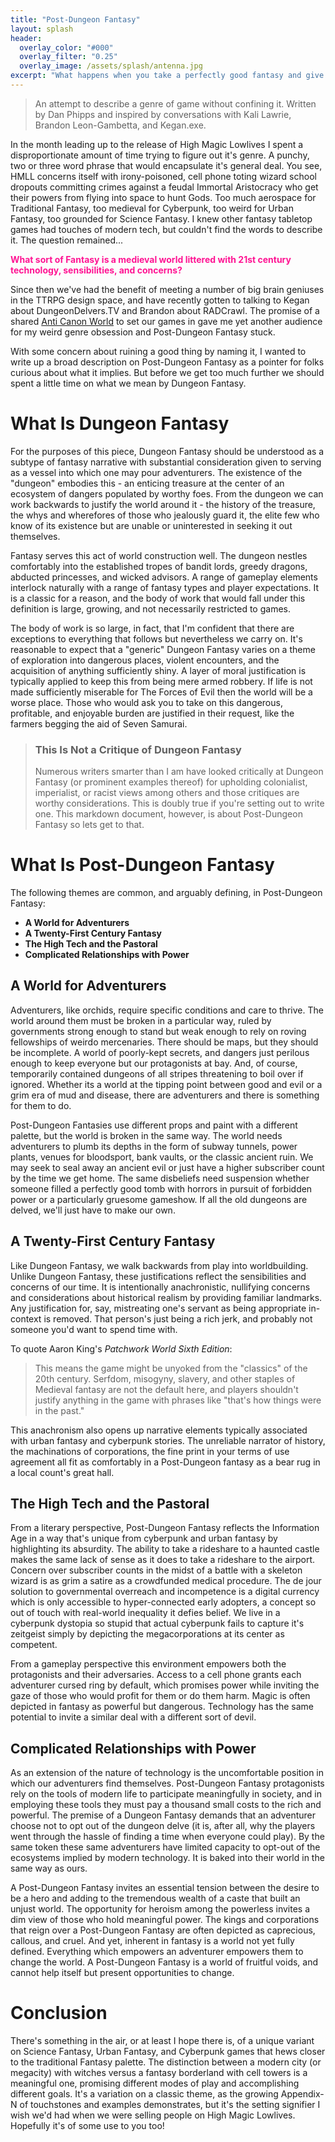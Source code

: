 ```yaml
---
title: "Post-Dungeon Fantasy"
layout: splash
header:
  overlay_color: "#000"
  overlay_filter: "0.25"
  overlay_image: /assets/splash/antenna.jpg
excerpt: "What happens when you take a perfectly good fantasy and give it gig economies, cell phone towers, and anxiety?"
---
```


> An attempt to describe a genre of game without confining it. Written by Dan Phipps and inspired by conversations with Kali Lawrie, Brandon Leon-Gambetta, and Kegan.exe.

In the month leading up to the release of High Magic Lowlives I spent a disproportionate amount of time trying to figure out it's genre. A punchy, two or three word phrase that would encapsulate it's general deal. You see, HMLL concerns itself with irony-poisoned, cell phone toting wizard school dropouts committing crimes against a feudal Immortal Aristocracy who get their powers from flying into space to hunt Gods. Too much aerospace for Traditional Fantasy, too medieval for Cyberpunk, too weird for Urban Fantasy, too grounded for Science Fantasy. I knew other fantasy tabletop games had touches of modern tech, but couldn't find the words to describe it. The question remained...

<span style="color:deeppink"> **What sort of Fantasy is a medieval world littered with 21st century technology, sensibilities, and concerns?**

Since then we've had the benefit of meeting a number of big brain geniuses in the TTRPG design space, and have recently gotten to talking to Kegan about DungeonDelvers.TV and Brandon about RADCrawl. The promise of a shared <a href="https://www.wizardthieffighter.com/2019/anti-canon-worlds-and-the-uvg/" target="_blank">Anti Canon World</a> to set our games in gave me yet another audience for my weird genre obsession and Post-Dungeon Fantasy stuck.

With some concern about ruining a good thing by naming it, I wanted to write up a broad description on Post-Dungeon Fantasy as a pointer for folks curious about what it implies. But before we get too much further we should spent a little time on what we mean by Dungeon Fantasy.

# What Is Dungeon Fantasy

For the purposes of this piece, Dungeon Fantasy should be understood as a subtype of fantasy narrative with substantial consideration given to serving as a vessel into which one may pour adventurers. The existence of the "dungeon" embodies this - an enticing treasure at the center of an ecosystem of dangers populated by worthy foes. From the dungeon we can work backwards to justify the world around it - the history of the treasure, the whys and wherefores of those who jealously guard it, the elite few who know of its existence but are unable or uninterested in seeking it out themselves.

Fantasy serves this act of world construction well. The dungeon nestles comfortably into the established tropes of bandit lords, greedy dragons, abducted princesses, and wicked advisors. A range of gameplay elements interlock naturally with a range of fantasy types and player expectations. It is a classic for a reason, and the body of work that would fall under this definition is large, growing, and not necessarily restricted to games.

The body of work is so large, in fact, that I'm confident that there are exceptions to everything that follows but nevertheless we carry on. It's reasonable to expect that a "generic" Dungeon Fantasy varies on a theme of exploration into dangerous places, violent encounters, and the acquisition of anything sufficiently shiny. A layer of moral justification is typically applied to keep this from being mere armed robbery. If life is not made sufficiently miserable for The Forces of Evil then the world will be a worse place. Those who would ask you to take on this dangerous, profitable, and enjoyable burden are justified in their request, like the farmers begging the aid of Seven Samurai.
>### This Is Not a Critique of Dungeon Fantasy
>Numerous writers smarter than I am have looked critically at Dungeon Fantasy (or prominent examples thereof) for upholding colonialist, imperialist, or racist views among others and those critiques are worthy considerations. This is doubly true if you're setting out to write one. This markdown document, however, is about Post-Dungeon Fantasy so lets get to that.

# What Is Post-Dungeon Fantasy

The following themes are common, and arguably defining, in Post-Dungeon Fantasy:

+ **A World for Adventurers**
+ **A Twenty-First Century Fantasy**
+ **The High Tech and the Pastoral**
+ **Complicated Relationships with Power**

## A World for Adventurers

Adventurers, like orchids, require specific conditions and care to thrive. The world around them must be broken in a particular way, ruled by governments strong enough to stand but weak enough to rely on roving fellowships of weirdo mercenaries. There should be maps, but they should be incomplete. A world of poorly-kept secrets, and dangers just perilous enough to keep everyone but our protagonists at bay. And, of course, temporarily contained dungeons of all stripes threatening to boil over if ignored. Whether its a world at the tipping point between good and evil or a grim era of mud and disease, there are adventurers and there is something for them to do.

Post-Dungeon Fantasies use different props and paint with a different palette, but the world is broken in the same way. The world needs adventurers to plumb its depths in the form of subway tunnels, power plants, venues for bloodsport, bank vaults, or the classic ancient ruin. We may seek to seal away an ancient evil or just have a higher subscriber count by the time we get home. The same disbeliefs need suspension whether someone filled a perfectly good tomb with horrors in pursuit of forbidden power or a particularly gruesome gameshow. If all the old dungeons are delved, we'll just have to make our own.

## A Twenty-First Century Fantasy

Like Dungeon Fantasy, we walk backwards from play into worldbuilding. Unlike Dungeon Fantasy, these justifications reflect the sensibilities and concerns of our time. It is intentionally anachronistic, nullifying concerns and considerations about historical realism by providing familiar landmarks. Any justification for, say, mistreating one's servant as being appropriate in-context is removed. That person's just being a rich jerk, and probably not someone you'd want to spend time with.

To quote Aaron King's *Patchwork World Sixth Edition*:
>This means the game might be unyoked from the "classics" of the 20th century. Serfdom, misogyny, slavery, and other staples of Medieval fantasy are not the default here, and players shouldn't justify anything in the game with phrases like "that's how things were in the past."

This anachronism also opens up narrative elements typically associated with urban fantasy and cyberpunk stories. The unreliable narrator of history, the machinations of corporations, the fine print in your terms of use agreement all fit as comfortably in a Post-Dungeon fantasy as a bear rug in a local count's great hall.

## The High Tech and the Pastoral

From a literary perspective, Post-Dungeon Fantasy reflects the Information Age in a way that's unique from cyberpunk and urban fantasy by highlighting its absurdity. The ability to take a rideshare to a haunted castle makes the same lack of sense as it does to take a rideshare to the airport. Concern over subscriber counts in the midst of a battle with a skeleton wizard is as grim a satire as a crowdfunded medical procedure. The de jour solution to governmental overreach and incompetence is a digital currency which is only accessible to hyper-connected early adopters, a concept so out of touch with real-world inequality it defies belief. We live in a cyberpunk dystopia so stupid that actual cyberpunk fails to capture it's zeitgeist simply by depicting the megacorporations at its center as competent.

From a gameplay perspective this environment empowers both the protagonists and their adversaries. Access to a cell phone grants each adventurer cursed ring by default, which promises power while inviting the gaze of those who would profit for them or do them harm. Magic is often depicted in fantasy as powerful but dangerous. Technology has the same potential to invite a similar deal with a different sort of devil.

## Complicated Relationships with Power

As an extension of the nature of technology is the uncomfortable position in which our adventurers find themselves. Post-Dungeon Fantasy protagonists rely on the tools of modern life to participate meaningfully in society, and in employing these tools they must pay a thousand small costs to the rich and powerful. The premise of a Dungeon Fantasy demands that an adventurer choose not to opt out of the dungeon delve (it is, after all, why the players went through the hassle of finding a time when everyone could play). By the same token these same adventurers have limited capacity to opt-out of the ecosystems implied by modern technology. It is baked into their world in the same way as ours.

A Post-Dungeon Fantasy invites an essential tension between the desire to be a hero and adding to the tremendous wealth of a caste that built an unjust world. The opportunity for heroism among the powerless invites a dim view of those who hold meaningful power. The kings and corporations that reign over a Post-Dungeon Fantasy are often depicted as caprecious, callous, and cruel. And yet, inherent in fantasy is a world not yet fully defined. Everything which empowers an adventurer empowers them to change the world. A Post-Dungeon Fantasy is a world of fruitful voids, and cannot help itself but present opportunities to change.

# Conclusion

There's something in the air, or at least I hope there is, of a unique variant on Science Fantasy, Urban Fantasy, and Cyberpunk games that hews closer to the traditional Fantasy palette. The distinction between a modern city (or megacity) with witches versus a fantasy borderland with cell towers is a meaningful one, promising different modes of play and accomplishing different goals. It's a variation on a classic theme, as the growing Appendix-N of touchstones and examples demonstrates, but it's the setting signifier I wish we'd had when we were selling people on High Magic Lowlives. Hopefully it's of some use to you too!

